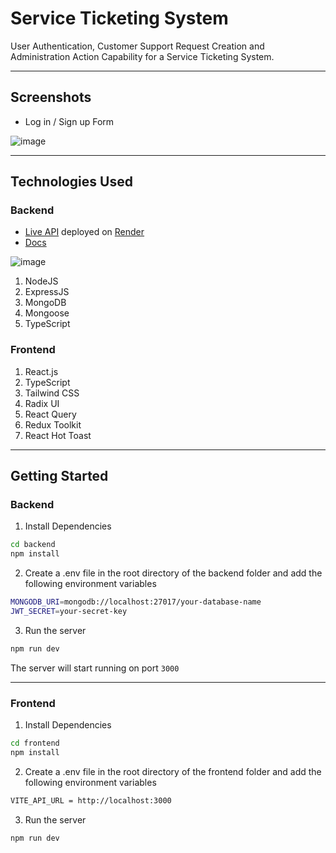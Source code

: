 # Service Ticketing System

User Authentication, Customer Support Request Creation and Administration Action Capability for a Service Ticketing System.

---

## Screenshots

- Log in / Sign up Form

![image](https://user-images.githubusercontent.com/89210438/230730331-967d3f5f-dcf0-4f1f-90e4-33f636164046.png)

---

## Technologies Used

### Backend

- [Live API](https://service-ticketing-system-api.onrender.com/welcome/api) deployed on [Render](https://render.com/)
- [Docs](https://documenter.getpostman.com/view/22237577/2s93RZNqMd)

![image](https://user-images.githubusercontent.com/89210438/230660293-1a87f187-0437-47c5-bc05-386bf78e04ac.png)

1. NodeJS
2. ExpressJS
3. MongoDB
4. Mongoose
5. TypeScript

### Frontend

1. React.js
2. TypeScript
3. Tailwind CSS
4. Radix UI
5. React Query
6. Redux Toolkit
7. React Hot Toast

---

## Getting Started

### Backend

1. Install Dependencies

```bash
cd backend
npm install
```

2. Create a .env file in the root directory of the backend folder and add the following environment variables

```bash
MONGODB_URI=mongodb://localhost:27017/your-database-name
JWT_SECRET=your-secret-key
```

3. Run the server

```bash
npm run dev
```

The server will start running on port `3000`

---

### Frontend

1. Install Dependencies

```bash
cd frontend
npm install
```

2. Create a .env file in the root directory of the frontend folder and add the following environment variables

```bash
VITE_API_URL = http://localhost:3000
```

3. Run the server

```bash
npm run dev
```
